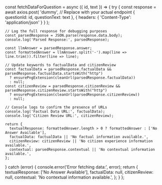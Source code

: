 const fetchDataForQuestion = async ({ id, text }) => {
  try {
    const response = await axios.post(
      'dummy', // Replace with your actual endpoint
      { questionId: id, questionText: text },
      { headers: { 'Content-Type': 'application/json' } }
    );

    // Log the full response for debugging purposes
    const parsedResponse = JSON.parse(response.data.body);
    console.log('Parsed Response:', parsedResponse);

    const llmAnswer = parsedResponse.answer;
    const formattedAnswer = llmAnswer.split('-').map(line => line.trim()).filter(line => line);

    // Update keywords to factualData and citizenReview
    const factualData = parsedResponse.factualData && parsedResponse.factualData.startsWith("http")
      ? ensurePngExtension(cleanUrl(parsedResponse.factualData))
      : null;
    const citizenReview = parsedResponse.citizenReview && parsedResponse.citizenReview.startsWith("http")
      ? ensurePngExtension(cleanUrl(parsedResponse.citizenReview))
      : null;

    // Console logs to confirm the presence of URLs
    console.log('Factual Data URL:', factualData);
    console.log('Citizen Review URL:', citizenReview);

    return {
      textualResponse: formattedAnswer.length > 0 ? formattedAnswer : ['No Answer Available'],
      factualData: factualData || 'No factual information available.',
      citizenReview: citizenReview || 'No citizen experience information available.',
      contextual: parsedResponse.contextual || 'No contextual information available.',
    };
  } catch (error) {
    console.error('Error fetching data:', error);
    return {
      textualResponse: ['No Answer Available'],
      factualData: null,
      citizenReview: null,
      contextual: 'No contextual information available.',
    };
  }
};
